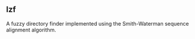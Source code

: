 ## lzf

A fuzzy directory finder implemented using the Smith-Waterman sequence alignment algorithm.

